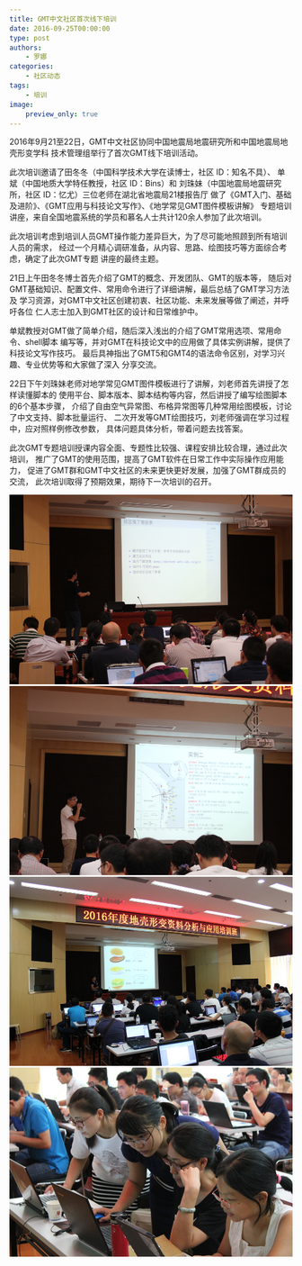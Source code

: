 ```yaml
---
title: GMT中文社区首次线下培训
date: 2016-09-25T00:00:00
type: post
authors:
    - 罗娜
categories:
    - 社区动态
tags:
    - 培训
image:
    preview_only: true
---
```


2016年9月21至22日，GMT中文社区协同中国地震局地震研究所和中国地震局地壳形变学科
技术管理组举行了首次GMT线下培训活动。

<!--more-->

此次培训邀请了田冬冬（中国科学技术大学在读博士，社区 ID：知名不具）、
单斌（中国地质大学特任教授，社区 ID：Bins）和
刘珠妹（中国地震局地震研究所，社区 ID：忆尤）三位老师在湖北省地震局21楼报告厅
做了《GMT入门、基础及进阶》、《GMT应用与科技论文写作》、《地学常见GMT图件模板讲解》
专题培训讲座，来自全国地震系统的学员和慕名人士共计120余人参加了此次培训。

此次培训考虑到培训人员GMT操作能力差异巨大，为了尽可能地照顾到所有培训人员的需求，
经过一个月精心调研准备，从内容、思路、绘图技巧等方面综合考虑，确定了此次GMT专题
讲座的最终主题。

21日上午田冬冬博士首先介绍了GMT的概念、开发团队、GMT的版本等，
随后对GMT基础知识、配置文件、常用命令进行了详细讲解，最后总结了GMT学习方法及
学习资源，对GMT中文社区创建初衷、社区功能、未来发展等做了阐述，并呼吁各位
仁人志士加入到GMT社区的设计和日常维护中。

单斌教授对GMT做了简单介绍，随后深入浅出的介绍了GMT常用选项、常用命令、shell脚本
编写等，并对GMT在科技论文中的应用做了具体实例讲解，提供了科技论文写作技巧。
最后具神指出了GMT5和GMT4的语法命令区别，对学习兴趣、专业优势等和大家做了深入
分享交流。

22日下午刘珠妹老师对地学常见GMT图件模板进行了讲解，刘老师首先讲授了怎样读懂脚本的
使用平台、脚本版本、脚本结构等内容，然后讲授了编写绘图脚本的6个基本步骤，
介绍了自由空气异常图、布格异常图等几种常用绘图模板，讨论了中文支持、脚本批量运行、
二次开发等GMT绘图技巧，刘老师强调在学习过程中，应对照样例修改参数，
具体问题具体分析，带着问题去找答案。

此次GMT专题培训授课内容全面、专题性比较强、课程安排比较合理，通过此次培训，
推广了GMT的使用范围，提高了GMT软件在日常工作中实际操作应用能力，
促进了GMT群和GMT中文社区的未来更快更好发展，加强了GMT群成员的交流，
此次培训取得了预期效果，期待下一次培训的召开。

![田冬冬](GMTCon20160921-1.jpg)
![单斌](GMTCon20160921-2.jpg)
![刘珠妹](GMTCon20160921-3.jpg)
![现场互动](GMTCon20160921-4.jpg)
